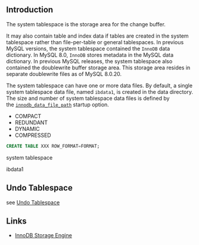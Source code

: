 ## Introduction

The system tablespace is the storage area for the change buffer.


It may also contain table and index data if tables are created in the system tablespace rather than file-per-table or general tablespaces. In previous MySQL versions, the system tablespace contained the `InnoDB` data dictionary. In MySQL 8.0, `InnoDB` stores metadata in the MySQL data dictionary.
In previous MySQL releases, the system tablespace also contained the doublewrite buffer storage area. This storage area resides in separate doublewrite files as of MySQL 8.0.20.

The system tablespace can have one or more data files. By default, a single system tablespace data file, named `ibdata1`, is created in the data directory. The size and number of system tablespace data files is defined by the [`innodb_data_file_path`](https://dev.mysql.com/doc/refman/8.0/en/innodb-parameters.html#sysvar_innodb_data_file_path) startup option.



- COMPACT
- REDUNDANT
- DYNAMIC
- COMPRESSED

```sql
CREATE TABLE XXX ROW_FORMAT=FORMAT;
```

system tablespace

ibdata1



## Undo Tablespace

see [Undo Tablespace](/docs/CS/DB/MySQL/undolog.md?id=undo-tablespaces)

## Links

- [InnoDB Storage Engine](/docs/CS/DB/MySQL/InnoDB.md?id=innodb-on-disk-structures)
